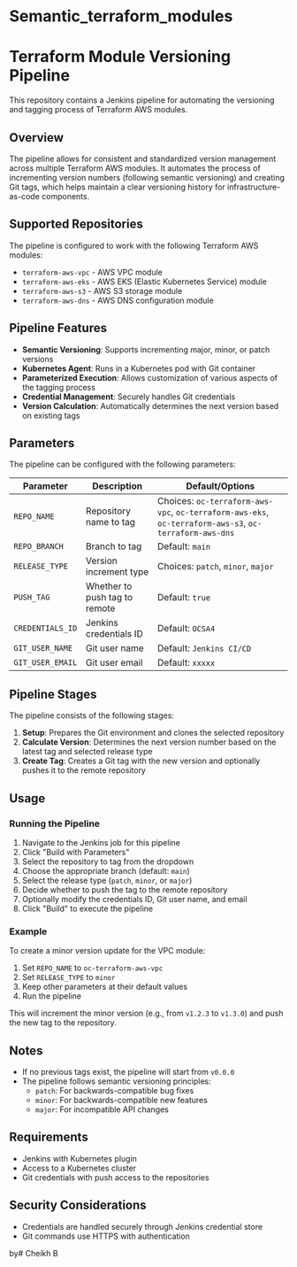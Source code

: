 # Semantic_terraform_modules

# Terraform Module Versioning Pipeline

This repository contains a Jenkins pipeline for automating the versioning and tagging process of Terraform AWS modules.

## Overview

The pipeline allows for consistent and standardized version management across multiple Terraform AWS modules. It automates the process of incrementing version numbers (following semantic versioning) and creating Git tags, which helps maintain a clear versioning history for infrastructure-as-code components.

## Supported Repositories

The pipeline is configured to work with the following Terraform AWS modules:

- `terraform-aws-vpc` - AWS VPC module
- `terraform-aws-eks` - AWS EKS (Elastic Kubernetes Service) module
- `terraform-aws-s3` - AWS S3 storage module
- `terraform-aws-dns` - AWS DNS configuration module

## Pipeline Features

- **Semantic Versioning**: Supports incrementing major, minor, or patch versions
- **Kubernetes Agent**: Runs in a Kubernetes pod with Git container
- **Parameterized Execution**: Allows customization of various aspects of the tagging process
- **Credential Management**: Securely handles Git credentials
- **Version Calculation**: Automatically determines the next version based on existing tags

## Parameters

The pipeline can be configured with the following parameters:

| Parameter | Description | Default/Options |
|-----------|-------------|-----------------|
| `REPO_NAME` | Repository name to tag | Choices: `oc-terraform-aws-vpc`, `oc-terraform-aws-eks`, `oc-terraform-aws-s3`, `oc-terraform-aws-dns` |
| `REPO_BRANCH` | Branch to tag | Default: `main` |
| `RELEASE_TYPE` | Version increment type | Choices: `patch`, `minor`, `major` |
| `PUSH_TAG` | Whether to push tag to remote | Default: `true` |
| `CREDENTIALS_ID` | Jenkins credentials ID | Default: `OCSA4` |
| `GIT_USER_NAME` | Git user name | Default: `Jenkins CI/CD` |
| `GIT_USER_EMAIL` | Git user email | Default: `xxxxx` |

## Pipeline Stages

The pipeline consists of the following stages:

1. **Setup**: Prepares the Git environment and clones the selected repository
2. **Calculate Version**: Determines the next version number based on the latest tag and selected release type
3. **Create Tag**: Creates a Git tag with the new version and optionally pushes it to the remote repository

## Usage

### Running the Pipeline

1. Navigate to the Jenkins job for this pipeline
2. Click "Build with Parameters"
3. Select the repository to tag from the dropdown
4. Choose the appropriate branch (default: `main`)
5. Select the release type (`patch`, `minor`, or `major`)
6. Decide whether to push the tag to the remote repository
7. Optionally modify the credentials ID, Git user name, and email
8. Click "Build" to execute the pipeline

### Example

To create a minor version update for the VPC module:

1. Set `REPO_NAME` to `oc-terraform-aws-vpc`
2. Set `RELEASE_TYPE` to `minor`
3. Keep other parameters at their default values
4. Run the pipeline

This will increment the minor version (e.g., from `v1.2.3` to `v1.3.0`) and push the new tag to the repository.

## Notes

- If no previous tags exist, the pipeline will start from `v0.0.0`
- The pipeline follows semantic versioning principles:
  - `patch`: For backwards-compatible bug fixes
  - `minor`: For backwards-compatible new features
  - `major`: For incompatible API changes

## Requirements

- Jenkins with Kubernetes plugin
- Access to a Kubernetes cluster
- Git credentials with push access to the repositories

## Security Considerations

- Credentials are handled securely through Jenkins credential store
- Git commands use HTTPS with authentication

by# Cheikh B

